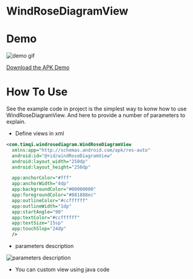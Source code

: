 # WindRoseDiagramView

# Demo

![demo gif](https://github.com/timqi/WindRoseDiagramView/raw/master/art/WindRoseDiagram.gif)

[Download the APK Demo](https://github.com/timqi/WindRoseDiagramView/raw/master/art/example-debug.apk)

# How To Use

See the example code in project is the simplest way to konw how to use WindRoseDiagramView. And here to provide a number of parameters to explain.

- Define views in xml

```xml
<com.timqi.windrosediagram.WindRoseDiagramView
  xmlns:app="http://schemas.android.com/apk/res-auto"
  android:id="@+id/windRoseDiagramView"
  android:layout_width="250dp"
  android:layout_height="250dp"

  app:anchorColor="#fff"
  app:anchorWidth="4dp"
  app:backgroundColor="#00000000"
  app:foregroundColor="#881888ec"
  app:outlineColor="#ccffffff"
  app:outlineWidth="1dp"
  app:startAngle="90"
  app:textColor="#ccffffff"
  app:textSize="15sp"
  app:touchSlop="24dp"
  />
```

- parameters description

![parameters description](https://github.com/timqi/WindRoseDiagramView/raw/master/art/parameters-description.png)

- You can custom view using java code

```java
```
